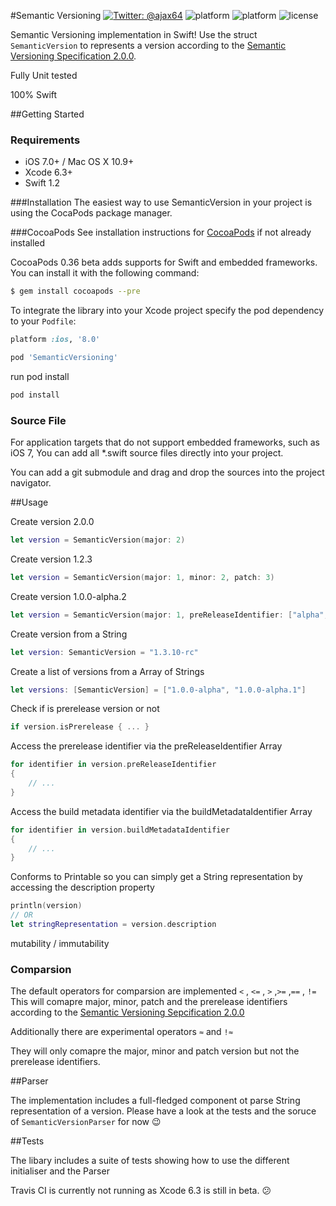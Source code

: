 #Semantic Versioning
[![Twitter: @ajax64](https://img.shields.io/badge/Author-Alexander%20Ney-00B893.svg)](https://twitter.com/ajax64)
![platform](https://img.shields.io/cocoapods/v/SemanticVersioning.svg)
![platform](https://img.shields.io/cocoapods/p/SemanticVersioning.svg)
![license](https://img.shields.io/cocoapods/l/SemanticVersioning.svg)

Semantic Versioning implementation in Swift!
Use the struct `SemanticVersion` to represents a version according to the [Semantic Versioning Specification 2.0.0](http://semver.org/spec/v2.0.0.html). 


Fully Unit tested

100% Swift
 

##Getting Started

### Requirements

- iOS 7.0+ / Mac OS X 10.9+
- Xcode 6.3+
- Swift 1.2

###Installation
The easiest way to use SemanticVersion in your project is using the CocaPods package manager.


###CocoaPods
See installation instructions for [CocoaPods](http://cocoapods.org) if not already installed

CocoaPods 0.36 beta adds supports for Swift and embedded frameworks. You can install it with the following command:

```bash
$ gem install cocoapods --pre
```

To integrate the library into your Xcode project specify the pod dependency to your `Podfile`:

```ruby
platform :ios, '8.0'

pod 'SemanticVersioning'
```

run pod install

```bash
pod install
```

### Source File

For application targets that do not support embedded frameworks, such as iOS 7, You can add all *.swift source files directly into your project. 

You can add a git submodule and drag and drop the sources into the project navigator.

##Usage

Create version 2.0.0

```Swift 
let version = SemanticVersion(major: 2)
```

Create version 1.2.3

```Swift 
let version = SemanticVersion(major: 1, minor: 2, patch: 3) 
```

Create version 1.0.0-alpha.2

```Swift
let version = SemanticVersion(major: 1, preReleaseIdentifier: ["alpha", "2"])
```

Create version from a String

```Swift
let version: SemanticVersion = "1.3.10-rc"
```

Create a list of versions from a Array of Strings

```Swift
let versions: [SemanticVersion] = ["1.0.0-alpha", "1.0.0-alpha.1"] 
```

Check if is prerelease version or not

```Swift
if version.isPrerelease { ... } 
```

Access the prerelease identifier via the preReleaseIdentifier Array

```Swift
for identifier in version.preReleaseIdentifier
{
    // ...
}
```

Access the build metadata identifier via the buildMetadataIdentifier Array

```Swift
for identifier in version.buildMetadataIdentifier
{
    // ...
} 
```

Conforms to Printable so you can simply get a String representation by accessing the description property

```Swift
println(version)
// OR
let stringRepresentation = version.description
```

mutability / immutability


### Comparsion

The default operators for comparsion are implemented
`<` , `<=` , `>` ,`>=` ,`==` , `!=`
This will comapre major, minor, patch and the prerelease identifiers according to the [Semantic Versioning Sepcification 2.0.0](http://semver.org/spec/v2.0.0.html)


Additionally there are experimental operators `≈` and `!≈`

They will only comapre the major, minor and patch version but not the prerelease identifiers.


##Parser

The implementation includes a full-fledged component ot parse String representation of a version. Please have a look at the tests and the soruce of `SemanticVersionParser` for now 😉

##Tests

The libary includes a suite of tests showing how to use the different initialiser and the Parser

Travis CI is currently not running as Xcode 6.3 is still in beta. 😕
